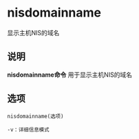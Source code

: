 nisdomainname
===

显示主机NIS的域名

## 说明

**nisdomainname命令** 用于显示主机NIS的域名

## 选项

```
nisdomainname(选项)
```

  

```
-v：详细信息模式
```


